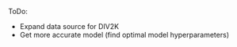ToDo:
- Expand data source for DIV2K
- Get more accurate model (find optimal model hyperparameters)

